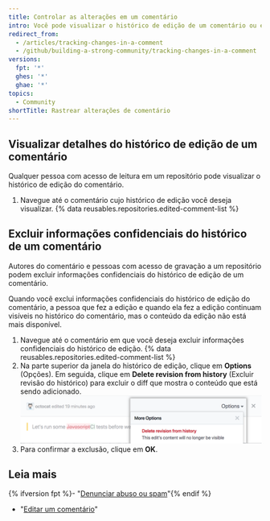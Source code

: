 ```yaml
---
title: Controlar as alterações em um comentário
intro: Você pode visualizar o histórico de edição de um comentário ou excluir informações confidenciais do histórico de edição de um comentário.
redirect_from:
  - /articles/tracking-changes-in-a-comment
  - /github/building-a-strong-community/tracking-changes-in-a-comment
versions:
  fpt: '*'
  ghes: '*'
  ghae: '*'
topics:
  - Community
shortTitle: Rastrear alterações de comentário
---
```


## Visualizar detalhes do histórico de edição de um comentário

Qualquer pessoa com acesso de leitura em um repositório pode visualizar o histórico de edição do comentário.

1. Navegue até o comentário cujo histórico de edição você deseja visualizar.
{% data reusables.repositories.edited-comment-list %}

## Excluir informações confidenciais do histórico de um comentário

Autores do comentário e pessoas com acesso de gravação a um repositório podem excluir informações confidenciais do histórico de edição de um comentário.

Quando você exclui informações confidenciais do histórico de edição do comentário, a pessoa que fez a edição e quando ela fez a edição continuam visíveis no histórico do comentário, mas o conteúdo da edição não está mais disponível.

1. Navegue até o comentário em que você deseja excluir informações confidenciais do histórico de edição.
{% data reusables.repositories.edited-comment-list %}
3. Na parte superior da janela do histórico de edição, clique em **Options** (Opções). Em seguida, clique em **Delete revision from history** (Excluir revisão do histórico) para excluir o diff que mostra o conteúdo que está sendo adicionado. ![Excluir detalhes de edição do comentário](/assets/images/help/repository/delete-comment-edit-details.png)
4. Para confirmar a exclusão, clique em **OK**.

## Leia mais

{% ifversion fpt %}- "[Denunciar abuso ou spam](/communities/maintaining-your-safety-on-github/reporting-abuse-or-spam)"{% endif %}
- "[Editar um comentário](/articles/editing-a-comment)"
